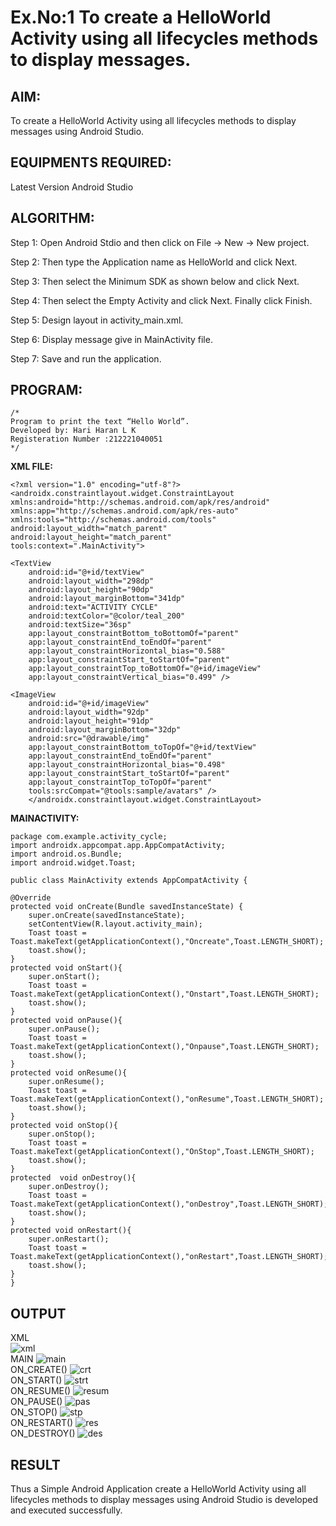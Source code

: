 # Ex.No:1 To create a HelloWorld Activity using all lifecycles methods to display messages.


## AIM:

To create a HelloWorld Activity using all lifecycles methods to display messages using Android Studio.

## EQUIPMENTS REQUIRED:

Latest Version Android Studio

## ALGORITHM:

Step 1: Open Android Stdio and then click on File -> New -> New project.

Step 2: Then type the Application name as HelloWorld and click Next. 

Step 3: Then select the Minimum SDK as shown below and click Next.

Step 4: Then select the Empty Activity and click Next. Finally click Finish.

Step 5: Design layout in activity_main.xml.

Step 6: Display message give in MainActivity file.

Step 7: Save and run the application.

## PROGRAM:
```
/*
Program to print the text “Hello World”.
Developed by: Hari Haran L K
Registeration Number :212221040051
*/
```
**XML FILE:**
    
    
    <?xml version="1.0" encoding="utf-8"?>
    <androidx.constraintlayout.widget.ConstraintLayout xmlns:android="http://schemas.android.com/apk/res/android"
    xmlns:app="http://schemas.android.com/apk/res-auto"
    xmlns:tools="http://schemas.android.com/tools"
    android:layout_width="match_parent"
    android:layout_height="match_parent"
    tools:context=".MainActivity">

    <TextView
        android:id="@+id/textView"
        android:layout_width="298dp"
        android:layout_height="90dp"
        android:layout_marginBottom="341dp"
        android:text="ACTIVITY CYCLE"
        android:textColor="@color/teal_200"
        android:textSize="36sp"
        app:layout_constraintBottom_toBottomOf="parent"
        app:layout_constraintEnd_toEndOf="parent"
        app:layout_constraintHorizontal_bias="0.588"
        app:layout_constraintStart_toStartOf="parent"
        app:layout_constraintTop_toBottomOf="@+id/imageView"
        app:layout_constraintVertical_bias="0.499" />

    <ImageView
        android:id="@+id/imageView"
        android:layout_width="92dp"
        android:layout_height="91dp"
        android:layout_marginBottom="32dp"
        android:src="@drawable/img"
        app:layout_constraintBottom_toTopOf="@+id/textView"
        app:layout_constraintEnd_toEndOf="parent"
        app:layout_constraintHorizontal_bias="0.498"
        app:layout_constraintStart_toStartOf="parent"
        app:layout_constraintTop_toTopOf="parent"
        tools:srcCompat="@tools:sample/avatars" />
        </androidx.constraintlayout.widget.ConstraintLayout>
        
**MAINACTIVITY:**
    
    package com.example.activity_cycle;
    import androidx.appcompat.app.AppCompatActivity;
    import android.os.Bundle;
    import android.widget.Toast;

    public class MainActivity extends AppCompatActivity {

    @Override
    protected void onCreate(Bundle savedInstanceState) {
        super.onCreate(savedInstanceState);
        setContentView(R.layout.activity_main);
        Toast toast = Toast.makeText(getApplicationContext(),"Oncreate",Toast.LENGTH_SHORT);
        toast.show();
    }
    protected void onStart(){
        super.onStart();
        Toast toast = Toast.makeText(getApplicationContext(),"Onstart",Toast.LENGTH_SHORT);
        toast.show();
    }
    protected void onPause(){
        super.onPause();
        Toast toast = Toast.makeText(getApplicationContext(),"Onpause",Toast.LENGTH_SHORT);
        toast.show();
    }
    protected void onResume(){
        super.onResume();
        Toast toast = Toast.makeText(getApplicationContext(),"onResume",Toast.LENGTH_SHORT);
        toast.show();
    }
    protected void onStop(){
        super.onStop();
        Toast toast = Toast.makeText(getApplicationContext(),"OnStop",Toast.LENGTH_SHORT);
        toast.show();
    }
    protected  void onDestroy(){
        super.onDestroy();
        Toast toast = Toast.makeText(getApplicationContext(),"onDestroy",Toast.LENGTH_SHORT);
        toast.show();
    }
    protected void onRestart(){
        super.onRestart();
        Toast toast = Toast.makeText(getApplicationContext(),"onRestart",Toast.LENGTH_SHORT);
        toast.show();
    }
    }


## OUTPUT
   XML <br>
   ![xml](https://github.com/HariHaranLK/Mobile-Application-Development/assets/132996089/36e4861c-28d7-4c8f-8c31-204ec0fafcff) <br>
   MAIN 
   ![main](https://github.com/HariHaranLK/Mobile-Application-Development/assets/132996089/b9e2d4ff-3693-4756-9bb7-733f792d1326) <br>
   ON_CREATE() 
   ![crt](https://github.com/HariHaranLK/Mobile-Application-Development/assets/132996089/8d10797d-085e-4f19-af60-3b301593e0f7) <br>
   ON_START()
   ![strt](https://github.com/HariHaranLK/Mobile-Application-Development/assets/132996089/808f60d1-3452-45ee-9218-76498727409e) <br>
   ON_RESUME()
   ![resum](https://github.com/HariHaranLK/Mobile-Application-Development/assets/132996089/5d122070-2879-4980-8fb5-7de97c5b65ff) <br>
   ON_PAUSE()
   ![pas](https://github.com/HariHaranLK/Mobile-Application-Development/assets/132996089/de9d30b5-1169-46db-b579-d41164280a0f) <br>
   ON_STOP()
   ![stp](https://github.com/HariHaranLK/Mobile-Application-Development/assets/132996089/a92a6341-24e3-4d5c-bb13-b0ddff7a83a7) <br>
   ON_RESTART()
   ![res](https://github.com/HariHaranLK/Mobile-Application-Development/assets/132996089/89b41d12-373f-4bca-abdf-4131c97d2726) <br>
   ON_DESTROY()
   ![des](https://github.com/HariHaranLK/Mobile-Application-Development/assets/132996089/d2ab9043-e633-4992-b72e-f8f604910043)


## RESULT
Thus a Simple Android Application create a HelloWorld Activity using all lifecycles methods to display messages using Android Studio is developed and executed successfully.
